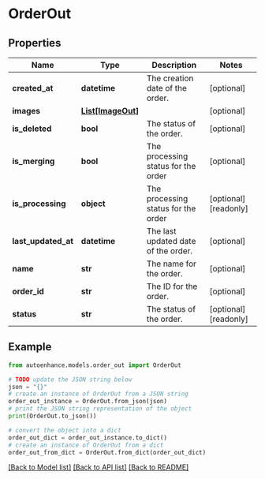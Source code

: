 # OrderOut


## Properties

Name | Type | Description | Notes
------------ | ------------- | ------------- | -------------
**created_at** | **datetime** | The creation date of the order. | [optional] 
**images** | [**List[ImageOut]**](ImageOut.md) |  | [optional] 
**is_deleted** | **bool** | The status of the order. | [optional] 
**is_merging** | **bool** | The processing status for the order | [optional] 
**is_processing** | **object** | The processing status for the order | [optional] [readonly] 
**last_updated_at** | **datetime** | The last updated date of the order. | [optional] 
**name** | **str** | The name for the order. | [optional] 
**order_id** | **str** | The ID for the order. | [optional] 
**status** | **str** | The status of the order. | [optional] [readonly] 

## Example

```python
from autoenhance.models.order_out import OrderOut

# TODO update the JSON string below
json = "{}"
# create an instance of OrderOut from a JSON string
order_out_instance = OrderOut.from_json(json)
# print the JSON string representation of the object
print(OrderOut.to_json())

# convert the object into a dict
order_out_dict = order_out_instance.to_dict()
# create an instance of OrderOut from a dict
order_out_from_dict = OrderOut.from_dict(order_out_dict)
```
[[Back to Model list]](../README.md#documentation-for-models) [[Back to API list]](../README.md#documentation-for-api-endpoints) [[Back to README]](../README.md)


